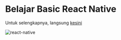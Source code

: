 # Belajar Basic React Native
Untuk selengkapnya, langsung [kesini](https://reactnative.dev/docs/getting-started)

![react-native](https://user-images.githubusercontent.com/50445892/118346647-92927080-b56f-11eb-83fc-208f201f17a3.png)
